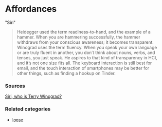 # Affordances


"Siri"<blockquote>Heidegger used the term readiness-to-hand, and the example of a hammer. When you are hammering successfully, the hammer withdraws from your conscious awareness; it becomes transparent. Winograd uses the term fluency. When you speak your own language or are truly fluent in another, you don’t think about nouns, verbs, and tenses, you just speak. He aspires to that kind of transparency in HCI, and it’s not one size fits all. The keyboard interaction is still best for email, and the touch interaction of smartphones may be better for other things, such as finding a hookup on Tinder.</blockquote>


<h3>Sources</h3>

<a href="http://www.strategy-business.com/article/Siri-Who-Is-Terry-Winograd">Siri, who is Terry Winograd?</a>

### Related categories

- [loose](../loose)
